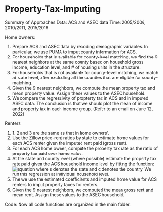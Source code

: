 # Property-Tax-Imputing

Summary of Approaches
Data: ACS and ASEC data
Time: 2005/2006, 2010/2011, 2015/2016

Home Owners:
1. Prepare ACS and ASEC data by recoding demographic variables. In particular, we use PUMA to imput county information for ACS.
2. For households that is available for county-level matching, we find the 9 nearest neighbors at the same county based on household gross income, education level, and # of housing units in the structure. 
3. For households that is not availanle for county-level matching, we match at state level, after excluding all the counties that are eligible for county-matching. 
4. Given the 9 nearest neighbors, we compute the mean property tax and mean property value. Assign these values to the ASEC household.
5. We compare the regressivity of propterty tax in ACS and in imputed ASEC data. The conclusion is that we should plot the mean of income and property tax in each income group. (Refer to an email on June 12, 2022)

Renters:
1. 1, 2 and 3 are the same as that in home owners'.
5. Use the Zillow price-rent ratios by state to estimate home values for each ACS renter given the imputed rent paid (gross rent). 
6. For each ACS home owner, compute the property tax rate as the ratio of property tax paid over home value.
7. At the state and county level (where possible) estimate the property tax rate paid given the ACS household income level by fitting the function:
![equation](https://latex.codecogs.com/svg.image?\tau_i(y)&space;=&space;\alpha_{0,c,s}&space;&plus;&space;\alpha_{1,s}\log(y)&space;&plus;&space;\alpha_{2,s}\log(y)^2&space;)
where s denotes the state and c denotes the country. We run this regression at individual household level.
8. The we use the estimated coefficients and imputed home value for ACS renters to imput property taxes for renters.
4. Given the 9 nearest neighbors, we computed the mean gross rent and mean rent. Assign these values to the ASEC household.

Code:
Now all code functions are organized in the main folder.


